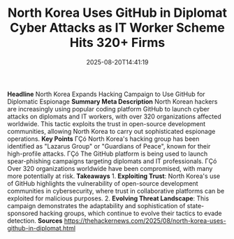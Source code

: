 ﻿---
title: "North Korea Uses GitHub in Diplomat Cyber Attacks as IT Worker Scheme Hits 320+ Firms"
date: "2025-08-20T14:41:19"
category: "Markets"
summary: ""
slug: "north korea uses github in diplomat cyber attacks as it work"
source_urls:
  - "https://thehackernews.com/2025/08/north-korea-uses-github-in-diplomat.html"
seo:
  title: "North Korea Uses GitHub in Diplomat Cyber Attacks as IT Worker Scheme Hits 320+ Firms | Hash n Hedge"
  description: ""
  keywords: ["news", "markets", "brief"]
---
**Headline** North Korea Expands Hacking Campaign to Use GitHub for Diplomatic Espionage  **Summary Meta Description** North Korean hackers are increasingly using popular coding platform GitHub to launch cyber attacks on diplomats and IT workers, with over 320 organizations affected worldwide. This tactic exploits the trust in open-source development communities, allowing North Korea to carry out sophisticated espionage operations.  **Key Points**  ΓÇó North Korea's hacking group has been identified as "Lazarus Group" or "Guardians of Peace", known for their high-profile attacks. ΓÇó The GitHub platform is being used to launch spear-phishing campaigns targeting diplomats and IT professionals. ΓÇó Over 320 organizations worldwide have been compromised, with many more potentially at risk.  **Takeaways**  1. **Exploiting Trust**: North Korea's use of GitHub highlights the vulnerability of open-source development communities in cybersecurity, where trust in collaborative platforms can be exploited for malicious purposes. 2. **Evolving Threat Landscape**: This campaign demonstrates the adaptability and sophistication of state-sponsored hacking groups, which continue to evolve their tactics to evade detection.  **Sources** https://thehackernews.com/2025/08/north-korea-uses-github-in-diplomat.html 
